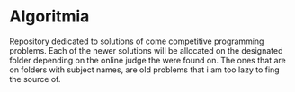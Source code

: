 # Algoritmia
Repository dedicated to solutions of come competitive programming problems.
Each of the newer solutions will be allocated on the designated folder depending on the online judge the were found on.
The ones that are on folders with subject names, are old problems that i am too lazy to fing the source of.
